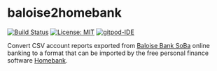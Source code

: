 baloise2homebank
================

[![Build Status](https://travis-ci.com/christiansiegel/baloise2homebank.svg?branch=master)](https://travis-ci.com/christiansiegel/baloise2homebank)
[![License: MIT](https://img.shields.io/badge/License-MIT-yellow.svg)](LICENSE.md)
[![gitpod-IDE](https://img.shields.io/badge/open--IDE-as--gitpod-blue.svg?style=flat&label=openIDE)](https://gitpod.io#https://github.com/christiansiegel/baloise2homebank)

Convert CSV account reports exported from [Baloise Bank SoBa](http://www.baloise.ch/) online banking to a format that can be imported by the free personal finance software [Homebank](http://homebank.free.fr/).
